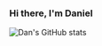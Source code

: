 ### Hi there, I'm Daniel 


![Dan's GitHub stats](https://github-readme-stats.vercel.app/api?username=kingDaniel2004&count_private=true&show_icons=true&theme=onedark)